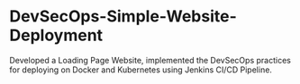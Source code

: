 # DevSecOps-Simple-Website-Deployment
Developed a Loading Page Website, implemented the DevSecOps practices for deploying on Docker and Kubernetes using Jenkins CI/CD Pipeline.
